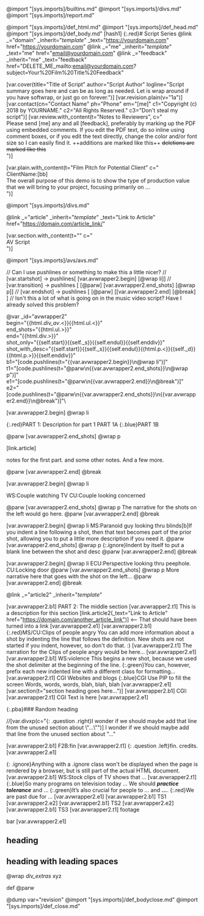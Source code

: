 @import "[sys.imports]/builtins.md"
@import "[sys.imports]/divs.md"
@import "[sys.imports]/report.md"

@import "[sys.imports]/def_html.md"
@import "[sys.imports]/def_head.md"
@import "[sys.imports]/def_body.md"
[hash1]
{:.red}# Script Series
@link _="domain" _inherit="_template_" _text="https://yourdomain.com" href="https://yourdomain.com"
@link _="me" _inherit="_template_" _text="me" href="email@yourdomain.com"
@link _="feedback" _inherit="me" _text="feedback" href="DELETE_ME_mailto:email@yourdomain.com?subject=Your%20Film%20Title%20Feedback"

[var.cover(title="Title of Script" author="Script Author" logline="Script summary goes here and can be as long as needed. Let is wrap around if you have softwrap, or just go on forever.")]
[var.revision.plain(v="1a")]
[var.contact(cn="Contact Name" ph="Phone" em="[me]" c1="Copyright (c) 2018 by YOURNAME." c2="All Rights Reserved." c3="Don't steal my script")]
[var.review.with_content(t="Notes to Reviewers", c="\
    Please send [me] any and all [feedback], preferably by marking up the PDF using embedded comments. If you edit the PDF text, do so inline using comment boxes, or if you edit the text directly, change the color and/or font size so I can easily find it. ++additions are marked like this++ ~~deletions are marked like this~~\
")]

[var.plain.with_content(t="Film Pitch for Potential Client" c="\
    ClientName:[bb]\
    The overall purpose of this demo is to show the type of production value that we will bring to your project, focusing primarily on ...\
")]

@import "[sys.imports]/divs.md"

@link _="article" _inherit="_template_" _text="Link to Article" href="https://domain.com/article_link/"

[var.section.with_content(t="" c="\
    AV Script\
")]

@import "[sys.imports]/avs/avs.md"

// Can I use pushlines or something to make this a little nicer?
// [var.startshot] -> pushlines[ [var.avwrapper2.begin] [@wrap li]]
// [var.transition] -> pushlines [ [@parw] [var.avwrapper2.end_shots] [@wrap p]]
// [var.endshot] -> pushlines [ [@parw] [[var.avwrapper2.end] [@break] ]
// Isn't this a lot of what is going on in the music video script? Have I already solved this problem?

@var _id="avwrapper2" \
          begin="{{html._div_av_.<}}{{html.ul.<}}" \
          end_shots="{{html.ul.>}}" \
          end="{{html.div.>}}" \
          shot_only="{{self.start}}{{self._s}}{{self.endul}}{{self.enddiv}}"\
          shot_with_desc="{{self.start}}{{self._s}}{{self.endul}}{{html.p.<}}{{self._d}}{{html.p.>}}{{self.enddiv}}"\
          b1="[code.pushlines(t=\"{{var.avwrapper2.begin}}\n@wrap li\")]"\
          t1="[code.pushlines(t=\"@parw\n{{var.avwrapper2.end_shots}}\n@wrap p\")]"\
          e1="[code.pushlines(t=\"@parw\n{{var.avwrapper2.end}}\n@break\")]"\
          e2="[code.pushlines(t=\"@parw\n{{var.avwrapper2.end_shots}}\n{{var.avwrapper2.end}}\n@break\")]"\

[var.avwrapper2.begin]
@wrap li

{:.red}PART 1: Description for part 1
PART 1A
{:.blue}PART 1B

@parw
[var.avwrapper2.end_shots]
@wrap p

[link.article]

notes for the first part.
and some other notes.
And a few more.

@parw
[var.avwrapper2.end]
@break

[var.avwrapper2.begin]
@wrap li

WS:Couple watching TV
CU:Couple looking concerned

@parw
[var.avwrapper2.end_shots]
@wrap p
The narrative for the shots on the left would go here.
@parw
[var.avwrapper2.end]
@break

[var.avwrapper2.begin]
@wrap li
MS:Paranoid guy looking thru blinds[b]If you indent a line following a shot, then that text becomes part of the prior shot, allowing you to put a little more description if you need it.
@parw
[var.avwrapper2.end_shots]
@wrap p
{:.ignore}Indent by itself to put a blank line between the shot and desc
@parw
[var.avwrapper2.end]
@break

[var.avwrapper2.begin]
@wrap li
ECU:Perspective looking thru peephole.
CU:Locking door
@parw
[var.avwrapper2.end_shots]
@wrap p
More narrative here that goes with the shot on the left...
@parw
[var.avwrapper2.end]
@break




@link _="article2" _inherit="_template_"

[var.avwrapper2.b1]
PART 2: The middle section
[var.avwrapper2.t1]
This is a description for this section
[link.article2(_text="Link to Article" href="https://domain.com/another_article_link")] <-- That should have been turned into a link
[var.avwrapper2.e1]
[var.avwrapper2.b1]
{:.red}MS/CU:Clips of people angry
    You can add more information about a shot by indenting the line that follows the definition. New shots are not started if you indent, however, so don't do that. :)
[var.avwrapper2.t1]
The narration for the Clips of people angry would be here...
[var.avwrapper2.e1]
[var.avwrapper2.b1]
WS:violence
This begins a new shot, because we used the shot delimiter at the beginning of the line.
{:.green}You can, however, prefix each new indented line with a different class for formatting...
[var.avwrapper2.t1]
CGI Websites and blogs
{:.blue}CGI Use PIP to fill the screen
Words, words, words, blah, blah, blah
[var.avwrapper2.e1]
[var.section(t="section heading goes here...")]
[var.avwrapper2.b1]
CGI:
[var.avwrapper2.t1]
CGI Text is here
[var.avwrapper2.e1]

{:.pba}### Random heading
<div class="extras">
<p class="question right">
//[var.divxp(c="{: .question .right}I wonder if we should maybe add that line from the unused section about \"...\"")]
I wonder if we should maybe add that line from the unused section about "..."
</p></div>
[var.avwrapper2.b1]
F2B:fin
[var.avwrapper2.t1]
{: .question .left}fin. credits.
[var.avwrapper2.e1]

{: .ignore}Anything with a .ignore class won't be displayed when the page is rendered by a browser, but is still part of the actual HTML document.
[var.avwrapper2.b1]
WS:Stock clips of TV shows that ...
[var.avwrapper2.t1]
{:.blue}So many programs on television today ...
We should ***practice tolerance*** and ...
{:.green}It’s also crucial for people to *...* and **...**.
{:.red}We are past due for ...
[var.avwrapper2.e1]
[var.avwrapper2.b1]
TS1
[var.avwrapper2.e2]
[var.avwrapper2.b1]
TS2
[var.avwrapper2.e2]
[var.avwrapper2.b1]
TS3 
[var.avwrapper2.t1]
footage

bar
[var.avwrapper2.e1]

## heading

##    heading with leading spaces

@wrap _div_extras_
xyz

def
@parw

@dump var="revision"
@import "[sys.imports]/def_bodyclose.md"
@import "[sys.imports]/def_close.md"
